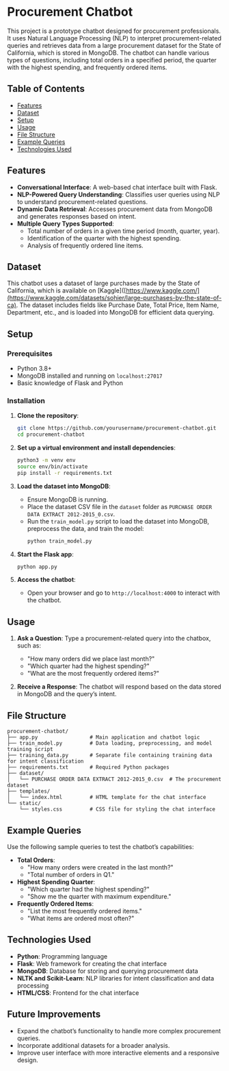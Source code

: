 # Procurement Chatbot

This project is a prototype chatbot designed for procurement professionals. It uses Natural Language Processing (NLP) to interpret procurement-related queries and retrieves data from a large procurement dataset for the State of California, which is stored in MongoDB. The chatbot can handle various types of questions, including total orders in a specified period, the quarter with the highest spending, and frequently ordered items.

## Table of Contents
- [Features](#features)
- [Dataset](#dataset)
- [Setup](#setup)
- [Usage](#usage)
- [File Structure](#file-structure)
- [Example Queries](#example-queries)
- [Technologies Used](#technologies-used)

## Features
- **Conversational Interface**: A web-based chat interface built with Flask.
- **NLP-Powered Query Understanding**: Classifies user queries using NLP to understand procurement-related questions.
- **Dynamic Data Retrieval**: Accesses procurement data from MongoDB and generates responses based on intent.
- **Multiple Query Types Supported**:
  - Total number of orders in a given time period (month, quarter, year).
  - Identification of the quarter with the highest spending.
  - Analysis of frequently ordered line items.

## Dataset
This chatbot uses a dataset of large purchases made by the State of California, which is available on [Kaggle]([https://www.kaggle.com/](https://www.kaggle.com/datasets/sohier/large-purchases-by-the-state-of-ca). The dataset includes fields like Purchase Date, Total Price, Item Name, Department, etc., and is loaded into MongoDB for efficient data querying.

## Setup

### Prerequisites
- Python 3.8+
- MongoDB installed and running on `localhost:27017`
- Basic knowledge of Flask and Python

### Installation
1. **Clone the repository**:
   ```bash
   git clone https://github.com/yourusername/procurement-chatbot.git
   cd procurement-chatbot
   ```

2. **Set up a virtual environment and install dependencies**:
   ```bash
   python3 -m venv env
   source env/bin/activate
   pip install -r requirements.txt
   ```

3. **Load the dataset into MongoDB**:
   - Ensure MongoDB is running.
   - Place the dataset CSV file in the `dataset` folder as `PURCHASE ORDER DATA EXTRACT 2012-2015_0.csv`.
   - Run the `train_model.py` script to load the dataset into MongoDB, preprocess the data, and train the model:
     ```bash
     python train_model.py
     ```

4. **Start the Flask app**:
   ```bash
   python app.py
   ```

5. **Access the chatbot**:
   - Open your browser and go to `http://localhost:4000` to interact with the chatbot.

## Usage
1. **Ask a Question**: Type a procurement-related query into the chatbox, such as:
   - "How many orders did we place last month?"
   - "Which quarter had the highest spending?"
   - "What are the most frequently ordered items?"

2. **Receive a Response**: The chatbot will respond based on the data stored in MongoDB and the query’s intent.

## File Structure
```
procurement-chatbot/
├── app.py                 # Main application and chatbot logic
├── train_model.py         # Data loading, preprocessing, and model training script
├── training_data.py       # Separate file containing training data for intent classification
├── requirements.txt       # Required Python packages
├── dataset/
│   └── PURCHASE ORDER DATA EXTRACT 2012-2015_0.csv  # The procurement dataset
├── templates/
│   └── index.html         # HTML template for the chat interface
└── static/
    └── styles.css         # CSS file for styling the chat interface
```

## Example Queries
Use the following sample queries to test the chatbot’s capabilities:
- **Total Orders**:
  - "How many orders were created in the last month?"
  - "Total number of orders in Q1."
- **Highest Spending Quarter**:
  - "Which quarter had the highest spending?"
  - "Show me the quarter with maximum expenditure."
- **Frequently Ordered Items**:
  - "List the most frequently ordered items."
  - "What items are ordered most often?"

## Technologies Used
- **Python**: Programming language
- **Flask**: Web framework for creating the chat interface
- **MongoDB**: Database for storing and querying procurement data
- **NLTK and Scikit-Learn**: NLP libraries for intent classification and data processing
- **HTML/CSS**: Frontend for the chat interface

## Future Improvements
- Expand the chatbot’s functionality to handle more complex procurement queries.
- Incorporate additional datasets for a broader analysis.
- Improve user interface with more interactive elements and a responsive design.

